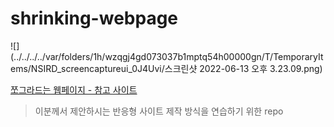# shrinking-webpage

![](../../../../var/folders/1h/wzqgj4gd073037b1mptq54h00000gn/T/TemporaryItems/NSIRD_screencaptureui_0J4Uvi/스크린샷 2022-06-13 오후 3.23.09.png)


[쪼그라드는 웹페이지 - 참고 사이트](https://tech.devsisters.com/posts/shrinking-webpage/)
> 이분께서 제안하시는 반응형 사이트 제작 방식을 연습하기 위한 repo
